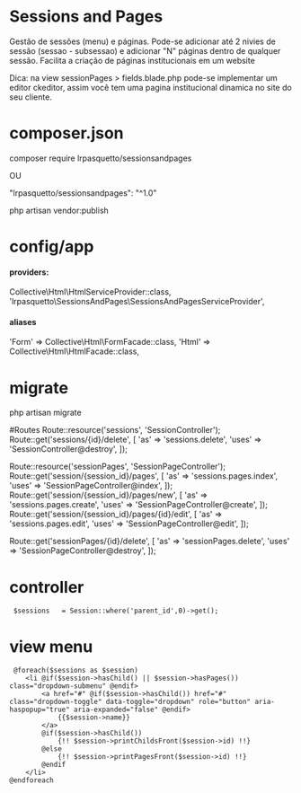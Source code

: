 # Sessions and Pages
Gestão de sessões (menu) e páginas. Pode-se adicionar até 2 nivies de sessão (sessao - subsessao) e adicionar "N" páginas dentro de qualquer sessão. Facilita a criação de páginas institucionais em um website

Dica: na view sessionPages > fields.blade.php pode-se implementar um editor ckeditor, assim você tem uma pagina institucional dinamica no site do seu cliente.

# composer.json
composer require lrpasquetto/sessionsandpages

OU

"lrpasquetto/sessionsandpages": "^1.0"

php artisan vendor:publish

# config/app
#### providers: ####
Collective\Html\HtmlServiceProvider::class,<br>
'lrpasquetto\SessionsAndPages\SessionsAndPagesServiceProvider',

#### aliases ####
'Form'      => Collective\Html\FormFacade::class,
'Html'      => Collective\Html\HtmlFacade::class,

# migrate
php artisan migrate

#Routes
Route::resource('sessions', 'SessionController');
Route::get('sessions/{id}/delete', [
    'as' => 'sessions.delete',
    'uses' => 'SessionController@destroy',
]);

Route::resource('sessionPages', 'SessionPageController');
Route::get('session/{session_id}/pages', [
    'as' => 'sessions.pages.index',
    'uses' => 'SessionPageController@index',
]);
Route::get('session/{session_id}/pages/new', [
    'as' => 'sessions.pages.create',
    'uses' => 'SessionPageController@create',
]);
Route::get('session/{session_id}/pages/{id}/edit', [
    'as' => 'sessions.pages.edit',
    'uses' => 'SessionPageController@edit',
]);


Route::get('sessionPages/{id}/delete', [
    'as' => 'sessionPages.delete',
    'uses' => 'SessionPageController@destroy',
]);

# controller
` $sessions   = Session::where('parent_id',0)->get();`

# view menu
``` <!-- SESSÕES E PAGINAS-->
 @foreach($sessions as $session)
    <li @if($session->hasChild() || $session->hasPages()) class="dropdown-submenu" @endif>
        <a href="#" @if($session->hasChild()) href="#" class="dropdown-toggle" data-toggle="dropdown" role="button" aria-haspopup="true" aria-expanded="false" @endif>
            {{$session->name}}
        </a>
        @if($session->hasChild())
            {!! $session->printChildsFront($session->id) !!}
        @else
            {!! $session->printPagesFront($session->id) !!}
        @endif
    </li>
@endforeach
```


